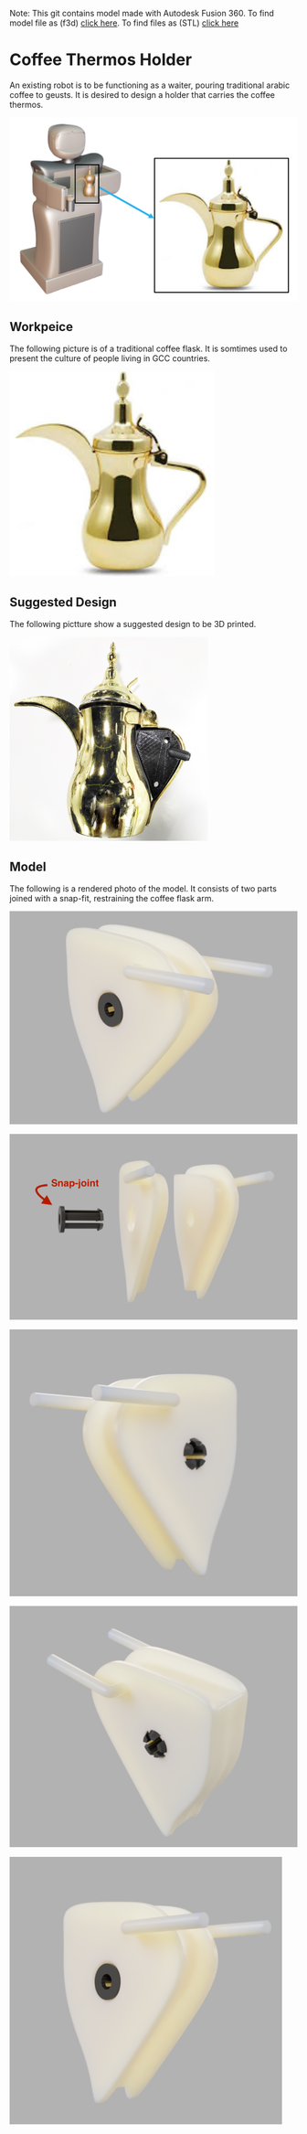 Note: This git contains model made with Autodesk Fusion 360. To find model file as (f3d) [click here](https://github.com/Eng-Abdulrazaq/Coffee_Holder/tree/master/Fusion%20360%20(f3d)). To find files as (STL) [click here](https://github.com/Eng-Abdulrazaq/Coffee_Holder/tree/master/STL%20files)

# Coffee Thermos Holder
An existing robot is to be functioning as a waiter, pouring traditional arabic coffee to geusts. It is desired to design a holder that carries the coffee thermos.

![Photo](https://github.com/Eng-Abdulrazaq/Coffee_Holder/blob/master/Photos/Desired/Function.png)

## Workpeice
The following picture is of a traditional coffee flask. It is somtimes used to present the culture of people living in GCC countries.

![Photo](https://github.com/Eng-Abdulrazaq/Coffee_Holder/blob/master/Photos/Desired/Workpiece.png)

## Suggested Design
The following pictture show a suggested design to be 3D printed.

![Photo](https://github.com/Eng-Abdulrazaq/Coffee_Holder/blob/master/Photos/Desired/Required.png)

## Model
The following is a rendered photo of the model. It consists of two parts joined with a snap-fit, restraining the coffee flask arm.

![Photo](https://raw.githubusercontent.com/Eng-Abdulrazaq/Coffee_Holder/master/Photos/Coffee_Thermos_Holder_2020-Jul-28_01-37-25PM-000_CustomizedView5150064670_png.png)

![Photo](https://raw.githubusercontent.com/Eng-Abdulrazaq/Coffee_Holder/master/Photos/Coffee_Thermos_Holder_2020-Jul-28_01-54-21PM-000_CustomizedView45303079309_png.png)

![Photo](https://raw.githubusercontent.com/Eng-Abdulrazaq/Coffee_Holder/master/Photos/Coffee_Thermos_Holder_2020-Jul-28_01-48-43PM-000_CustomizedView5120099126_png.png)

![Photo](https://raw.githubusercontent.com/Eng-Abdulrazaq/Coffee_Holder/master/Photos/Coffee_Thermos_Holder_2020-Jul-28_01-49-05PM-000_CustomizedView961399761_png.png)

![Photo](https://raw.githubusercontent.com/Eng-Abdulrazaq/Coffee_Holder/master/Photos/Coffee_Thermos_Holder_2020-Jul-28_01-49-36PM-000_CustomizedView4502966218_png.png)
